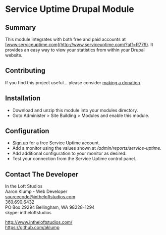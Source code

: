 # Service Uptime Drupal Module

## Summary

This module integrates with both free and paid accounts at
[www.serviceuptime.com](http://www.serviceuptime.com/?aff=R779). It provides an easy way to view your statistics from
within your Drupal website.

## Contributing

If you find this project useful... please consider [making a donation](https://www.paypal.com/cgi-bin/webscr?cmd=_s-xclick&hosted_button_id=4E5KZHDQCEUV8&item_name=Gratitude%20for%20aklump%2Fservice_uptime).

## Installation

* Download and unzip this module into your modules directory.
* Goto Administer > Site Building > Modules and enable this module.

## Configuration

* [Sign up](http://www.serviceuptime.com/?aff=R779) for a free Service Uptime account.
* Add a monitor using the values shown at _/admin/reports/service-uptime_.
* Add additional configuration to your monitor as desired.
* Test your connection from the Service Uptime control panel.

## Contact The Developer

In the Loft Studios  
Aaron Klump - Web Developer  
sourcecode@intheloftstudios.com  
360.690.6432  
PO Box 29294 Bellingham, WA 98228-1294  
skype: intheloftstudios  

<http://www.intheloftstudios.com/>  
<https://github.com/aklump>  

